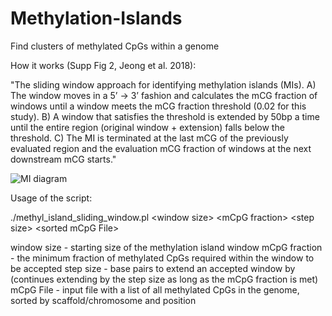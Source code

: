 # Methylation-Islands
Find clusters of methylated CpGs within a genome

How it works (Supp Fig 2, Jeong et al. 2018):

"The sliding window approach for identifying methylation islands (MIs). A) The window moves in a 5’ -> 3’ fashion and calculates the mCG fraction of windows until a window meets the mCG fraction threshold (0.02 for this study). B) A window that satisfies the threshold is extended by 50bp a time until the entire region (original window + extension) falls below the threshold. C) The MI is terminated at the last mCG of the previously evaluated region and the evaluation mCG fraction of windows at the next downstream mCG starts."


![MI diagram](https://i.imgur.com/hqkwmSu.png)

Usage of the script:

./methyl_island_sliding_window.pl \<window size> \<mCpG fraction> \<step size> \<sorted mCpG File>
  
  window size - starting size of the methylation island window
  mCpG fraction - the minimum fraction of methylated CpGs required within the window to be accepted
  step size - base pairs to extend an accepted window by (continues extending by the step size as long as the mCpG fraction is met)
  mCpG File - input file with a list of all methylated CpGs in the genome, sorted by scaffold/chromosome and position
